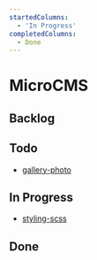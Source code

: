 ```yaml
---
startedColumns:
  - 'In Progress'
completedColumns:
  - Done
---
```


# MicroCMS

## Backlog

## Todo

- [gallery-photo](tasks/gallery-photo.md)

## In Progress

- [styling-scss](tasks/styling-scss.md)

## Done
